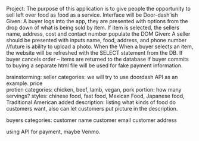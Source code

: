 Project: The purpose of this application is to give people the opportunity to sell left over food as food as a service. Interface will be Door-dash’ish
Given: A buyer logs into the app, they are presented with options from the drop down of what is being sold by item. If item is selected, the sellers name, address, cost and contact number populate the DOM
Given: A seller should be presented with inputs name, food, address, and phone number
//future is ability to upload a photo. When the
When a buyer selects an item, the website will be refreshed with the SELECT statement from the DB.
If buyer cancels order – items are returned to the database
If buyer commits to buying a separate html file will be used for fake payment information.

brainstorming: 
seller categories: 
we will try to use doordash API as an example. 
price  
protien categories: chicken, beef, lamb, vegan, pork
portion: how many servings?
styles: chinese food, fast food, Mexican Food, Japanese food, Traditional American
added description: listing what kinds of food do customers want, also can let customers put picture in the description. 

buyers categories: 
customer name
customer email
customer address 

using API for payment, maybe Venmo. 

